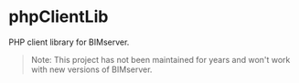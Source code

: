 phpClientLib
============

PHP client library for BIMserver.

> Note: This project has not been maintained for years and won't work with new versions of BIMserver.
